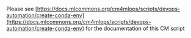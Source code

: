 Please see [https://docs.mlcommons.org/cm4mlops/scripts/devops-automation/create-conda-env](https://docs.mlcommons.org/cm4mlops/scripts/devops-automation/create-conda-env) for the documentation of this CM script
